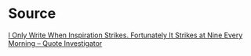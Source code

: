 
# Source
[I Only Write When Inspiration Strikes. Fortunately It Strikes at Nine Every Morning – Quote Investigator](https://quoteinvestigator.com/2013/10/30/inspire-nine/)